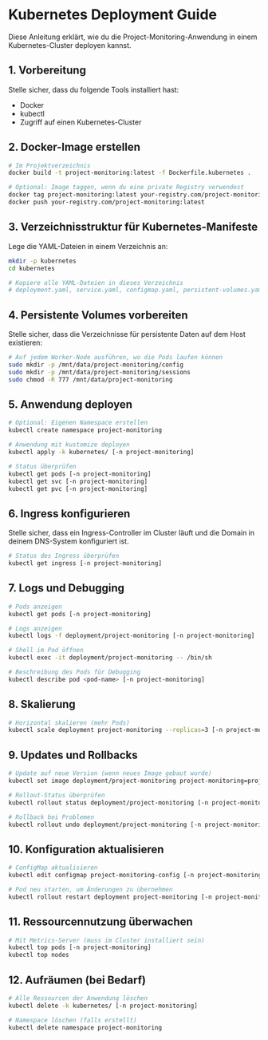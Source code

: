 # Kubernetes Deployment Guide

Diese Anleitung erklärt, wie du die Project-Monitoring-Anwendung in einem Kubernetes-Cluster deployen kannst.

## 1. Vorbereitung

Stelle sicher, dass du folgende Tools installiert hast:
- Docker
- kubectl
- Zugriff auf einen Kubernetes-Cluster

## 2. Docker-Image erstellen

```bash
# Im Projektverzeichnis
docker build -t project-monitoring:latest -f Dockerfile.kubernetes .

# Optional: Image taggen, wenn du eine private Registry verwendest
docker tag project-monitoring:latest your-registry.com/project-monitoring:latest
docker push your-registry.com/project-monitoring:latest
```

## 3. Verzeichnisstruktur für Kubernetes-Manifeste

Lege die YAML-Dateien in einem Verzeichnis an:

```bash
mkdir -p kubernetes
cd kubernetes

# Kopiere alle YAML-Dateien in dieses Verzeichnis
# deployment.yaml, service.yaml, configmap.yaml, persistent-volumes.yaml, ingress.yaml, kustomization.yaml
```

## 4. Persistente Volumes vorbereiten

Stelle sicher, dass die Verzeichnisse für persistente Daten auf dem Host existieren:

```bash
# Auf jedem Worker-Node ausführen, wo die Pods laufen können
sudo mkdir -p /mnt/data/project-monitoring/config
sudo mkdir -p /mnt/data/project-monitoring/sessions
sudo chmod -R 777 /mnt/data/project-monitoring
```

## 5. Anwendung deployen

```bash
# Optional: Eigenen Namespace erstellen
kubectl create namespace project-monitoring

# Anwendung mit kustomize deployen
kubectl apply -k kubernetes/ [-n project-monitoring]

# Status überprüfen
kubectl get pods [-n project-monitoring]
kubectl get svc [-n project-monitoring]
kubectl get pvc [-n project-monitoring]
```

## 6. Ingress konfigurieren

Stelle sicher, dass ein Ingress-Controller im Cluster läuft und die Domain in deinem DNS-System konfiguriert ist.

```bash
# Status des Ingress überprüfen
kubectl get ingress [-n project-monitoring]
```

## 7. Logs und Debugging

```bash
# Pods anzeigen
kubectl get pods [-n project-monitoring]

# Logs anzeigen
kubectl logs -f deployment/project-monitoring [-n project-monitoring]

# Shell im Pod öffnen
kubectl exec -it deployment/project-monitoring -- /bin/sh

# Beschreibung des Pods für Debugging
kubectl describe pod <pod-name> [-n project-monitoring]
```

## 8. Skalierung

```bash
# Horizontal skalieren (mehr Pods)
kubectl scale deployment project-monitoring --replicas=3 [-n project-monitoring]
```

## 9. Updates und Rollbacks

```bash
# Update auf neue Version (wenn neues Image gebaut wurde)
kubectl set image deployment/project-monitoring project-monitoring=project-monitoring:v2 [-n project-monitoring]

# Rollout-Status überprüfen
kubectl rollout status deployment/project-monitoring [-n project-monitoring]

# Rollback bei Problemen
kubectl rollout undo deployment/project-monitoring [-n project-monitoring]
```

## 10. Konfiguration aktualisieren

```bash
# ConfigMap aktualisieren
kubectl edit configmap project-monitoring-config [-n project-monitoring]

# Pod neu starten, um Änderungen zu übernehmen
kubectl rollout restart deployment project-monitoring [-n project-monitoring]
```

## 11. Ressourcennutzung überwachen

```bash
# Mit Metrics-Server (muss im Cluster installiert sein)
kubectl top pods [-n project-monitoring]
kubectl top nodes
```

## 12. Aufräumen (bei Bedarf)

```bash
# Alle Ressourcen der Anwendung löschen
kubectl delete -k kubernetes/ [-n project-monitoring]

# Namespace löschen (falls erstellt)
kubectl delete namespace project-monitoring
```